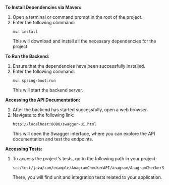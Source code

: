 **To Install Dependencies via Maven:**
1. Open a terminal or command prompt in the root of the project.
2. Enter the following command:
   ```
   mvn install
   ```
   This will download and install all the necessary dependencies for the project.

**To Run the Backend:**
1. Ensure that the dependencies have been successfully installed.
2. Enter the following command:
   ```
   mvn spring-boot:run
   ```
   This will start the backend server.

**Accessing the API Documentation:**
1. After the backend has started successfully, open a web browser.
2. Navigate to the following link:
   ```
   http://localhost:8080/swagger-ui.html
   ```
   This will open the Swagger interface, where you can explore the API documentation and test the endpoints.

**Accessing Tests:**
1. To access the project's tests, go to the following path in your project:
   ```
   src/test/java/com/example/AnagramCheckerAPI/anagram/AnagramCheckerServiceTests.java
   ```
   There, you will find unit and integration tests related to your application.
